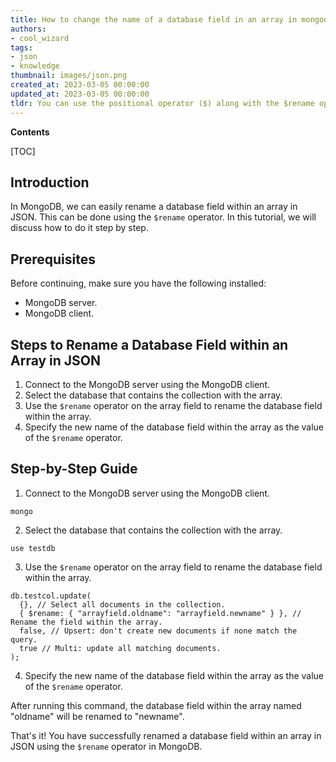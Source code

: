 ```yaml
---
title: How to change the name of a database field in an array in mongodb?
authors:
- cool_wizard
tags:
- json
- knowledge
thumbnail: images/json.png
created_at: 2023-03-05 00:00:00
updated_at: 2023-03-05 00:00:00
tldr: You can use the positional operator ($) along with the $rename operator to rename fields within an array in MongoDB.
---
```


**Contents**

[TOC]

## Introduction

In MongoDB, we can easily rename a database field within an array in JSON. This can be done using the `$rename` operator. In this tutorial, we will discuss how to do it step by step.


## Prerequisites

Before continuing, make sure you have the following installed:

- MongoDB server.
- MongoDB client.


## Steps to Rename a Database Field within an Array in JSON

1. Connect to the MongoDB server using the MongoDB client.
2. Select the database that contains the collection with the array.
3. Use the `$rename` operator on the array field to rename the database field within the array.
4. Specify the new name of the database field within the array as the value of the `$rename` operator.


## Step-by-Step Guide

1. Connect to the MongoDB server using the MongoDB client.

```
mongo
```

2. Select the database that contains the collection with the array.

```
use testdb
```

3. Use the `$rename` operator on the array field to rename the database field within the array.

```
db.testcol.update(
  {}, // Select all documents in the collection.
  { $rename: { "arrayfield.oldname": "arrayfield.newname" } }, // Rename the field within the array.
  false, // Upsert: don't create new documents if none match the query.
  true // Multi: update all matching documents.
);
```

4. Specify the new name of the database field within the array as the value of the `$rename` operator.

After running this command, the database field within the array named "oldname" will be renamed to "newname".

That's it! You have successfully renamed a database field within an array in JSON using the `$rename` operator in MongoDB.
